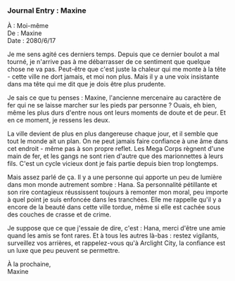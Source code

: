 ### Journal Entry : Maxine

À : Moi-même  
De : Maxine  
Date : 2080/6/17

Je me sens agité ces derniers temps. Depuis que ce dernier boulot a mal tourné, je n'arrive pas à me débarrasser de ce sentiment que quelque chose ne va pas. Peut-être que c'est juste la chaleur qui me monte à la tête - cette ville ne dort jamais, et moi non plus. Mais il y a une voix insistante dans ma tête qui me dit que je dois être plus prudente.

Je sais ce que tu penses : Maxine, l'ancienne mercenaire au caractère de fer qui ne se laisse marcher sur les pieds par personne ? Ouais, eh bien, même les plus durs d'entre nous ont leurs moments de doute et de peur. Et en ce moment, je ressens les deux.

La ville devient de plus en plus dangereuse chaque jour, et il semble que tout le monde ait un plan. On ne peut jamais faire confiance à une âme dans cet endroit - même pas à son propre reflet. Les Mega Corps règnent d'une main de fer, et les gangs ne sont rien d'autre que des marionnettes à leurs fils. C'est un cycle vicieux dont je fais partie depuis bien trop longtemps.

Mais assez parlé de ça. Il y a une personne qui apporte un peu de lumière dans mon monde autrement sombre : Hana. Sa personnalité pétillante et son rire contagieux réussissent toujours à remonter mon moral, peu importe à quel point je suis enfoncée dans les tranchées. Elle me rappelle qu'il y a encore de la beauté dans cette ville tordue, même si elle est cachée sous des couches de crasse et de crime.

Je suppose que ce que j'essaie de dire, c'est : Hana, merci d'être une amie quand les amis se font rares. Et à tous les autres là-bas : restez vigilants, surveillez vos arrières, et rappelez-vous qu'à Arclight City, la confiance est un luxe que peu peuvent se permettre.

À la prochaine,  
Maxine
